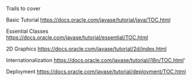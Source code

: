 Trails to cover

Basic Tutorial
https://docs.oracle.com/javase/tutorial/java/TOC.html

Essential Classes
https://docs.oracle.com/javase/tutorial/essential/TOC.html

2D Graphics
https://docs.oracle.com/javase/tutorial/2d/index.html

Internationalization
https://docs.oracle.com/javase/tutorial/i18n/TOC.html'

Deployment
https://docs.oracle.com/javase/tutorial/deployment/TOC.html
